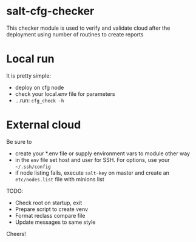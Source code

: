 # salt-cfg-checker
This checker module is used to verify and validate cloud
after the deployment using number of routines to create reports

# Local run
It is pretty simple: 
- deploy on cfg node
- check your local.env file for parameters
- ...run: `cfg_check -h`

# External cloud
Be sure to 
 - create your *.env file
   or supply environment vars to module other way
 - in the `env` file set host and user for SSH. 
   For options, use your `~/.ssh/config`
 - if node listing fails, execute `salt-key` on master 
   and create an `etc/nodes.list` file with minions list

TODO:
- Check root on startup, exit
- Prepare script to create venv
- Format reclass compare file
- Update messages to same style

Cheers!

